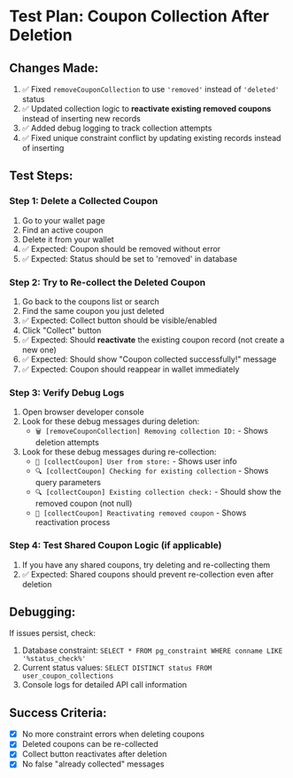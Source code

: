 # Test Plan: Coupon Collection After Deletion

## Changes Made:
1. ✅ Fixed `removeCouponCollection` to use `'removed'` instead of `'deleted'` status
2. ✅ Updated collection logic to **reactivate existing removed coupons** instead of inserting new records
3. ✅ Added debug logging to track collection attempts
4. ✅ Fixed unique constraint conflict by updating existing records instead of inserting

## Test Steps:

### Step 1: Delete a Collected Coupon
1. Go to your wallet page
2. Find an active coupon
3. Delete it from your wallet
4. ✅ Expected: Coupon should be removed without error
5. ✅ Expected: Status should be set to 'removed' in database

### Step 2: Try to Re-collect the Deleted Coupon
1. Go back to the coupons list or search
2. Find the same coupon you just deleted
3. ✅ Expected: Collect button should be visible/enabled
4. Click "Collect" button
5. ✅ Expected: Should **reactivate** the existing coupon record (not create a new one)
6. ✅ Expected: Should show "Coupon collected successfully!" message
7. ✅ Expected: Coupon should reappear in wallet immediately

### Step 3: Verify Debug Logs
1. Open browser developer console
2. Look for these debug messages during deletion:
   - `🗑️ [removeCouponCollection] Removing collection ID:` - Shows deletion attempts
3. Look for these debug messages during re-collection:
   - `🔐 [collectCoupon] User from store:` - Shows user info
   - `🔍 [collectCoupon] Checking for existing collection` - Shows query parameters  
   - `🔍 [collectCoupon] Existing collection check:` - Should show the removed coupon (not null)
   - `🔄 [collectCoupon] Reactivating removed coupon` - Shows reactivation process

### Step 4: Test Shared Coupon Logic (if applicable)
1. If you have any shared coupons, try deleting and re-collecting them
2. ✅ Expected: Shared coupons should prevent re-collection even after deletion

## Debugging:
If issues persist, check:
1. Database constraint: `SELECT * FROM pg_constraint WHERE conname LIKE '%status_check%'`
2. Current status values: `SELECT DISTINCT status FROM user_coupon_collections`
3. Console logs for detailed API call information

## Success Criteria:
- [x] No more constraint errors when deleting coupons
- [x] Deleted coupons can be re-collected
- [x] Collect button reactivates after deletion
- [x] No false "already collected" messages
